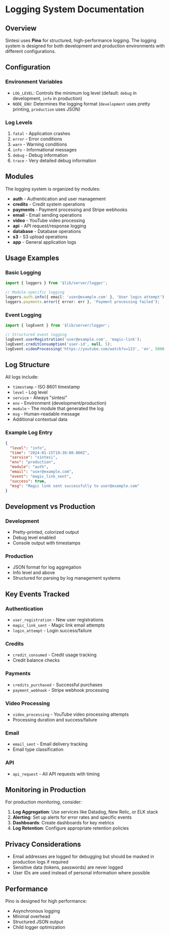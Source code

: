 # Logging System Documentation

## Overview

Sintesi uses **Pino** for structured, high-performance logging. The logging system is designed for both development and production environments with different configurations.

## Configuration

### Environment Variables

- `LOG_LEVEL`: Controls the minimum log level (default: `debug` in development, `info` in production)
- `NODE_ENV`: Determines the logging format (`development` uses pretty printing, `production` uses JSON)

### Log Levels

1. `fatal` - Application crashes
2. `error` - Error conditions
3. `warn` - Warning conditions
4. `info` - Informational messages
5. `debug` - Debug information
6. `trace` - Very detailed debug information

## Modules

The logging system is organized by modules:

- **auth** - Authentication and user management
- **credits** - Credit system operations
- **payments** - Payment processing and Stripe webhooks
- **email** - Email sending operations
- **video** - YouTube video processing
- **api** - API request/response logging
- **database** - Database operations
- **s3** - S3 upload operations
- **app** - General application logs

## Usage Examples

### Basic Logging

```typescript
import { loggers } from '$lib/server/logger';

// Module-specific logging
loggers.auth.info({ email: 'user@example.com' }, 'User login attempt');
loggers.payments.error({ error: err }, 'Payment processing failed');
```

### Event Logging

```typescript
import { logEvent } from '$lib/server/logger';

// Structured event logging
logEvent.userRegistration('user@example.com', 'magic-link');
logEvent.creditConsumption('user-id', null, 5);
logEvent.videoProcessing('https://youtube.com/watch?v=123', 'en', 5000, true);
```

## Log Structure

All logs include:

- `timestamp` - ISO 8601 timestamp
- `level` - Log level
- `service` - Always "sintesi"
- `env` - Environment (development/production)
- `module` - The module that generated the log
- `msg` - Human-readable message
- Additional contextual data

### Example Log Entry

```json
{
  "level": "info",
  "time": "2024-01-15T10:30:00.000Z",
  "service": "sintesi",
  "env": "production",
  "module": "auth",
  "email": "user@example.com",
  "event": "magic_link_sent",
  "success": true,
  "msg": "Magic link sent successfully to user@example.com"
}
```

## Development vs Production

### Development

- Pretty-printed, colorized output
- Debug level enabled
- Console output with timestamps

### Production

- JSON format for log aggregation
- Info level and above
- Structured for parsing by log management systems

## Key Events Tracked

### Authentication

- `user_registration` - New user registrations
- `magic_link_sent` - Magic link email attempts
- `login_attempt` - Login success/failure

### Credits

- `credit_consumed` - Credit usage tracking
- Credit balance checks

### Payments

- `credits_purchased` - Successful purchases
- `payment_webhook` - Stripe webhook processing

### Video Processing

- `video_processing` - YouTube video processing attempts
- Processing duration and success/failure

### Email

- `email_sent` - Email delivery tracking
- Email type classification

### API

- `api_request` - All API requests with timing

## Monitoring in Production

For production monitoring, consider:

1. **Log Aggregation**: Use services like Datadog, New Relic, or ELK stack
2. **Alerting**: Set up alerts for error rates and specific events
3. **Dashboards**: Create dashboards for key metrics
4. **Log Retention**: Configure appropriate retention policies

## Privacy Considerations

- Email addresses are logged for debugging but should be masked in production logs if required
- Sensitive data (tokens, passwords) are never logged
- User IDs are used instead of personal information where possible

## Performance

Pino is designed for high performance:

- Asynchronous logging
- Minimal overhead
- Structured JSON output
- Child logger optimization
